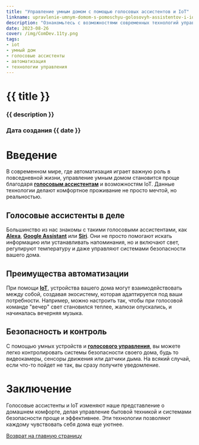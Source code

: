 ```yaml
---
title: "Управление умным домом с помощью голосовых ассистентов и IoT"
linkname: upravlenie-umnym-domom-s-pomoschyu-golosovyh-assistentov-i-iot
description: "Ознакомьтесь с возможностями современных технологий управления умным домом при помощи голосовых ассистентов в экосистеме IoT."
date: 2023-08-26
cover: /img/ComDev.11ty.png
tags:
- iot
- умный дом
- голосовые ассистенты
- автоматизация
- технологии управления
---
```


# {{ title }}
### {{ description }}
### Дата создания {{ date }}

# Введение

В современном мире, где автоматизация играет важную роль в повседневной жизни, управление умным домом становится проще благодаря **[голосовым ассистентам](/)** и возможностям IoT. Данные технологии делают комфортное проживание не просто мечтой, но реальностью.

## Голосовые ассистенты в деле

Большинство из нас знакомы с такими голосовыми ассистентами, как **[Alexa](/)**, **[Google Assistant](/)** или **[Siri](/)**. Они не просто помогают искать информацию или устанавливать напоминания, но и включают свет, регулируют температуру и даже управляют системами безопасности вашего дома.

## Преимущества автоматизации

При помощи **[IoT](/)**, устройства вашего дома могут взаимодействовать между собой, создавая экосистему, которая адаптируется под ваши потребности. Например, можно настроить так, чтобы при голосовой команде "вечер" свет становился теплее, жалюзи опускались, и начиналась вечерняя музыка.

## Безопасность и контроль

С помощью умных устройств и **[голосового управления](/)**, вы можете легко контролировать системы безопасности своего дома, будь то видеокамеры, сенсоры движения или датчики дыма. На всякий случай, если что-то пойдет не так, вы сразу получите уведомление.

# Заключение

Голосовые ассистенты и IoT изменяют наше представление о домашнем комфорте, делая управление бытовой техникой и системами безопасности проще и эффективнее. Эти технологии позволяют каждому чувствовать себя дома еще уютнее.

[Возврат на главную страницу](/)
